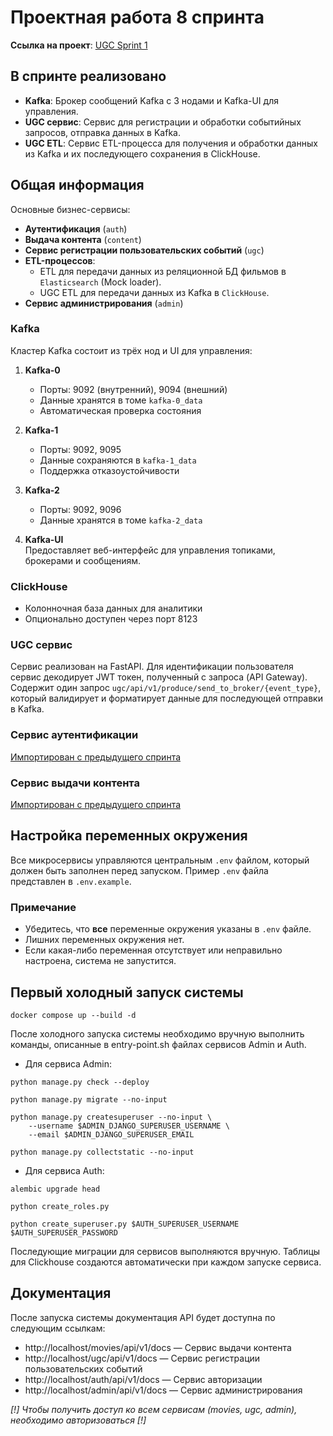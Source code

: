# Проектная работа 8 спринта

**Ссылка на проект**: [UGC Sprint 1](https://github.com/Benrise/ugc_sprint_1)

## В спринте реализовано

- **Kafka**: Брокер сообщений Kafka с 3 нодами и Kafka-UI для управления.
- **UGC сервис**: Сервис для регистрации и обработки событийных запросов, отправка данных в Kafka.
- **UGC ETL**: Сервис ETL-процесса для получения и обработки данных из Kafka и их последующего сохранения в ClickHouse.

## Общая информация

Основные бизнес-сервисы:
- **Аутентификация** (`auth`)
- **Выдача контента** (`content`)
- **Сервис регистрации пользовательских событий** (`ugc`)
- **ETL-процессов**:
  - ETL для передачи данных из реляционной БД фильмов в `Elasticsearch` (Mock loader).
  - UGC ETL для передачи данных из Kafka в `ClickHouse`.
- **Сервис администрирования** (`admin`)

### Kafka
Кластер Kafka состоит из трёх нод и UI для управления:

1. **Kafka-0**  
   - Порты: 9092 (внутренний), 9094 (внешний)
   - Данные хранятся в томе `kafka-0_data`
   - Автоматическая проверка состояния

2. **Kafka-1**  
   - Порты: 9092, 9095
   - Данные сохраняются в `kafka-1_data`
   - Поддержка отказоустойчивости

3. **Kafka-2**  
   - Порты: 9092, 9096
   - Данные хранятся в томе `kafka-2_data`

4. **Kafka-UI**  
   Предоставляет веб-интерфейс для управления топиками, брокерами и сообщениям.

### ClickHouse
- Колонночная база данных для аналитики
- Опционально доступен через порт 8123

### UGC сервис
Сервис реализован на FastAPI. Для идентификации пользователя сервис декодирует JWT токен, полученный с запроса (API Gateway).
Содержит один запрос `ugc/api/v1/produce/send_to_broker/{event_type}`, который валидирует и форматирует данные для последующей отправки в Kafka.

### Сервис аутентификации

[Импортирован с предыдущего спринта](https://github.com/Benrise/Auth_sprint_2)

### Сервис выдачи контента

[Импортирован с предыдущего спринта](https://github.com/Benrise/Async_API_sprint_2)

## Настройка переменных окружения

Все микросервисы управляются центральным `.env` файлом, который должен быть заполнен перед запуском.
Пример `.env` файла представлен в `.env.example`.

### Примечание

- Убедитесь, что **все** переменные окружения указаны в `.env` файле. 
- Лишних переменных окружения нет.
- Если какая-либо переменная отсутствует или неправильно настроена, система не запустится.

## Первый холодный запуск системы
`
docker compose up --build -d
`

После холодного запуска системы необходимо вручную выполнить команды, описанные в entry-point.sh файлах сервисов Admin и Auth.

- Для сервиса Admin:

```
python manage.py check --deploy

python manage.py migrate --no-input

python manage.py createsuperuser --no-input \
    --username $ADMIN_DJANGO_SUPERUSER_USERNAME \
    --email $ADMIN_DJANGO_SUPERUSER_EMAIL

python manage.py collectstatic --no-input
```
- Для сервиса Auth:

```
alembic upgrade head

python create_roles.py

python create_superuser.py $AUTH_SUPERUSER_USERNAME $AUTH_SUPERUSER_PASSWORD
```

Последующие миграции для сервисов выполняются вручную.
Таблицы для Clickhouse создаются автоматически при каждом запуске сервиса.

## Документация

После запуска системы документация API будет доступна по следующим ссылкам:

- http://localhost/movies/api/v1/docs — Сервис выдачи контента
- http://localhost/ugc/api/v1/docs — Сервис регистрации пользовательских событий
- http://localhost/auth/api/v1/docs — Сервис авторизации
- http://localhost/admin/api/v1/docs  — Сервис администрирования

*[!] Чтобы получить доступ ко всем сервисам (movies, ugc, admin), необходимо авторизоваться [!]*
